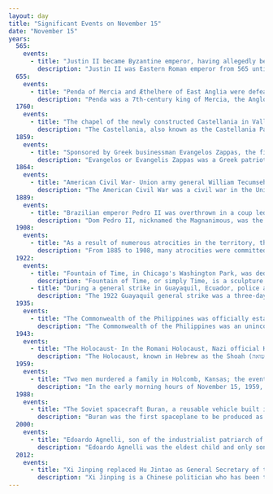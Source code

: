 ```yaml
---
layout: day
title: "Significant Events on November 15"
date: "November 15"
years:
  565:
    events:
      - title: "Justin II became Byzantine emperor, having allegedly been chosen by his uncle Justinian I as his successor on his deathbed."
        description: "Justin II was Eastern Roman emperor from 565 until 578. He was the nephew of Justinian I and the husband of empress Sophia, the niece of the empress Theodora."
  655:
    events:
      - title: "Penda of Mercia and Æthelhere of East Anglia were defeated by Oswiu of Northumbria at the Battle of the Winwaed in Yorkshire, England."
        description: "Penda was a 7th-century king of Mercia, the Anglo-Saxon kingdom in what is today the Midlands. A pagan at a time when Christianity was taking hold in many of the Anglo-Saxon kingdoms, Penda took over the Severn Valley in 628 following the Battle of Cirencester before participating in the defeat of the powerful Northumbrian king Edwin at the Battle of Hatfield Chase in 633."
  1760:
    events:
      - title: "The chapel of the newly constructed Castellania in Valletta, Malta, was consecrated."
        description: "The Castellania, also known as the Castellania Palace, is a former courthouse and prison in Valletta, Malta that currently houses the country's health ministry. It was built by the Order of St. John between 1757 and 1760, on the site of an earlier courthouse which had been built in 1572."
  1859:
    events:
      - title: "Sponsored by Greek businessman Evangelos Zappas, the first modern revival of the Olympic Games took place in Athens."
        description: "Evangelos or Evangelis Zappas was a Greek patriot, philanthropist and businessman who spent most of his life in Romania. He is recognized today as one of the founders of the modern Olympic Games, which were held in 1859, 1870, 1875, and 1888 and preceded the Olympic Games that came under the auspices of the International Olympic Committee. These Games, known at the time simply as Olympics, came before the founding of the International Olympic Committee itself. The legacy of Zappas, as well as the legacy of his cousin Konstantinos, was also used to fund the Olympic Games of 1896."
  1864:
    events:
      - title: "American Civil War- Union army general William Tecumseh Sherman began his March to the Sea, inflicting significant damage to property and infrastructure using scorched-earth tactics on his way from Atlanta to Savannah, Georgia."
        description: "The American Civil War was a civil war in the United States between the Union and the Confederacy, which was formed in 1861 by states that had seceded from the Union. The central conflict leading to war was a dispute over whether slavery should be permitted to expand into the western territories, leading to more slave states, or be prohibited from doing so, which many believed would place slavery on a course of ultimate extinction."
  1889:
    events:
      - title: "Brazilian emperor Pedro II was overthrown in a coup led by Deodoro da Fonseca (pictured), while the country was proclaimed a republic."
        description: "Dom Pedro II, nicknamed the Magnanimous, was the second and last monarch of the Empire of Brazil, reigning for over 58 years."
  1908:
    events:
      - title: "As a result of numerous atrocities in the territory, the Congo Free State was annexed to Belgium to form the Belgian Congo."
        description: "From 1885 to 1908, many atrocities were committed in the Congo Free State under the absolute rule of King Leopold II of Belgium. These atrocities were particularly associated with the labour policies, enforced by colonial administrators, used to collect natural rubber for export. Combined with epidemic disease, famine, and falling birth rates caused by these disruptions, the atrocities contributed to a sharp decline in the Congolese population. The magnitude of the population fall over the period is disputed, with modern estimates ranging from 1.5 million to 13 million. The atrocities have been variously referred to as the Rubber Terror and by some as the Congolese Genocide, though the latter characterization is disputed."
  1922:
    events:
      - title: "Fountain of Time, in Chicago's Washington Park, was dedicated as a tribute to 100 years of peace between the United States and Great Britain following the Treaty of Ghent."
        description: "Fountain of Time, or simply Time, is a sculpture by Lorado Taft, measuring 126 feet 10 inches (38.66 m) in length, situated at the western edge of the Midway Plaisance within Washington Park in Chicago, Illinois, in the United States. The sculpture is inspired by Henry Austin Dobson's poem 'Paradox of Time'. Its 100 figures passing before Father Time were created as a monument to the 100 years of peace between the United States and the United Kingdom following the Treaty of Ghent in 1814. Father Time faces the 100 from across a water basin. The fountain's water was turned on in 1920, and the sculpture was dedicated in 1922. It is a contributing structure to the Washington Park United States Registered Historic District, which is a National Register of Historic Places listing."
      - title: "During a general strike in Guayaquil, Ecuador, police and military fired into a crowd, killing at least 300 people."
        description: "The 1922 Guayaquil general strike was a three-day general work stoppage in the city of Guayaquil, Ecuador, which lasted from 13 to 15 November of that year. The strike began with trolley, electric company and other public utility workers who were inspired by a successful strike by railroad workers in nearby Durán. Workers made demands such as pay increases, shorter hours, safer working conditions, and government control of foreign currency exchange rates."
  1935:
    events:
      - title: "The Commonwealth of the Philippines was officially established, with Manuel L. Quezon inaugurated as its president."
        description: "The Commonwealth of the Philippines was an unincorporated territory and commonwealth of the United States that existed from 1935 to 1946. It was established following the Tydings–McDuffie Act to replace the Insular Government of the Philippine Islands and was designed as a transitional administration in preparation for full Philippine independence. Its foreign affairs remained managed by the United States."
  1943:
    events:
      - title: "The Holocaust- In the Romani Holocaust, Nazi official Heinrich Himmler ordered that the Romani were to be put 'on the same level as Jews and placed in concentration camps'."
        description: "The Holocaust, known in Hebrew as the Shoah (שואה), was the genocide of European Jews during World War II. Between 1941 and 1945, Nazi Germany and its collaborators systematically murdered some six million Jews across German-occupied Europe, around two-thirds of Europe's Jewish population. The murders were carried out primarily through mass shootings and poison gas in extermination camps, chiefly Auschwitz-Birkenau, Treblinka, Belzec, Sobibor, and Chełmno in occupied Poland. Separate Nazi persecutions killed a similar or larger number of non-Jewish civilians and prisoners of war (POWs); the term Holocaust is sometimes used to encompass also the persecution of non-Jewish groups."
  1959:
    events:
      - title: "Two men murdered a family in Holcomb, Kansas; the events became the subject of Truman Capote's non-fiction novel In Cold Blood, a pioneering work of the true crime genre."
        description: "In the early morning hours of November 15, 1959, four members of the Clutter family – Herb Clutter, his wife, Bonnie, and their teenage children Nancy and Kenyon – were murdered in their rural home just outside the small farming community of Holcomb, Kansas. Two ex-convicts, Perry Smith and Richard Hickock, were found guilty of the murders and sentenced to death. They were both executed on April 14, 1965. The murders were detailed by Truman Capote in his 1966 non-fiction novel In Cold Blood."
  1988:
    events:
      - title: "The Soviet spacecraft Buran, a reusable vehicle built in response to NASA's Space Shuttle program, was launched, uncrewed, on its only flight."
        description: "Buran was the first spaceplane to be produced as part of the Soviet/Russian Buran program. The Buran orbiters were similar in design to the U.S. Space Shuttle. Buran completed one uncrewed spaceflight in 1988, and was destroyed in 2002 due to the collapse of its storage hangar. The Buran-class orbiters used the expendable Energia rocket, a class of super heavy-lift launch vehicle. Besides describing the first operational Soviet/Russian shuttle orbiter, 'Buran' was also the designation for the entire Soviet/Russian spaceplane project and its flight articles, which were known as 'Buran-class orbiters'."
  2000:
    events:
      - title: "Edoardo Agnelli, son of the industrialist patriarch of Fiat Gianni Agnelli, was found dead under a bridge on the outskirts of Turin."
        description: "Edoardo Agnelli was the eldest child and only son of Gianni Agnelli, the industrialist patriarch of Fiat S.p.A., and of Marella Agnelli, who was born Donna Marella Caracciolo di Castagneto. He converted to Shia Islam when he was living in New York City, and changed his name to Mahdi. In mid-November 2000, he was found dead under a bridge on the outskirts of Turin."
  2012:
    events:
      - title: "Xi Jinping replaced Hu Jintao as General Secretary of the Chinese Communist Party, succeeding as the paramount leader of China."
        description: "Xi Jinping is a Chinese politician who has been the general secretary of the Chinese Communist Party (CCP) and chairman of the Central Military Commission (CMC), and thus the paramount leader of China, since 2012. Since 2013, Xi has also served as the seventh president of China. As a member of the fifth generation of Chinese leadership, Xi is the first CCP general secretary born after the establishment of the People's Republic of China (PRC)."
---
```

